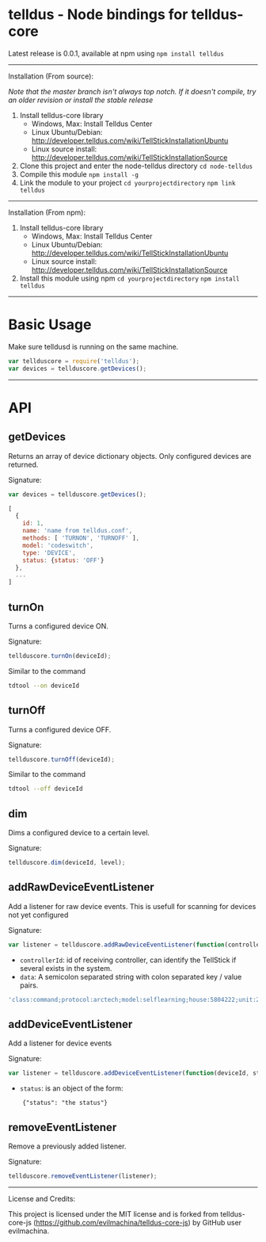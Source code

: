 telldus - Node bindings for telldus-core
===

Latest release is 0.0.1, available at npm using ```npm install telldus```

---

Installation (From source):

_Note that the master branch isn't always top notch. If it doesn't compile, try an older revision or install the stable release_

1. Install telldus-core library
	* Windows, Max: Install Telldus Center
	* Linux Ubuntu/Debian: http://developer.telldus.com/wiki/TellStickInstallationUbuntu
	* Linux source install: http://developer.telldus.com/wiki/TellStickInstallationSource
2. Clone this project and enter the node-telldus directory ```cd node-telldus```
2. Compile this module ```npm install -g```
3. Link the module to your project ```cd yourprojectdirectory``` ```npm link telldus```

---

Installation (From npm):

1. Install telldus-core library
	* Windows, Max: Install Telldus Center
	* Linux Ubuntu/Debian: http://developer.telldus.com/wiki/TellStickInstallationUbuntu
	* Linux source install: http://developer.telldus.com/wiki/TellStickInstallationSource
2. Install this module using npm ```cd yourprojectdirectory``` ```npm install telldus```

---

# Basic Usage

Make sure telldusd is running on the same machine.

```javascript
var tellduscore = require('telldus');
var devices = tellduscore.getDevices();
```

---

API
===

getDevices
----------

Returns an array of device dictionary objects.
Only configured devices are returned.

Signature:

```javascript
var devices = tellduscore.getDevices();
```

```javascript
[
  {
    id: 1,
    name: 'name from telldus.conf',
    methods: [ 'TURNON', 'TURNOFF' ],
    model: 'codeswitch',
    type: 'DEVICE',
    status: {status: 'OFF'}
  },
  ...
]
```


turnOn
------

Turns a configured device ON.

Signature:

```javascript
tellduscore.turnOn(deviceId);
```

Similar to the command

```bash
tdtool --on deviceId
```


turnOff
-------

Turns a configured device OFF.

Signature:

```javascript
tellduscore.turnOff(deviceId);
```

Similar to the command

```bash
tdtool --off deviceId
```


dim
---

Dims a configured device to a certain level.

Signature:

```javascript
tellduscore.dim(deviceId, level);
```


addRawDeviceEventListener
-------------------------

Add a listener for raw device events.
This is usefull for scanning for devices not yet configured

Signature:

```javascript
var listener = tellduscore.addRawDeviceEventListener(function(controllerId, data) {});
```

* `controllerId`: id of receiving controller, can identify the TellStick if several exists in the system.
* `data`: A semicolon separated string with colon separated key / value pairs.

```javascript
'class:command;protocol:arctech;model:selflearning;house:5804222;unit:2;group:0;method:turnon;'
```


addDeviceEventListener
----------------------

Add a listener for device events

Signature:

```javascript
var listener = tellduscore.addDeviceEventListener(function(deviceId, status) {});
```

* `status`: is an object of the form:
```
    {"status": "the status"}
```


removeEventListener
-------------------

Remove a previously added listener.

Signature:

```javascript
tellduscore.removeEventListener(listener);
```

---

License and Credits:

This project is licensed under the MIT license and is forked from telldus-core-js (https://github.com/evilmachina/telldus-core-js) by GitHub user evilmachina. 

